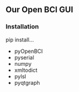 ## Our Open BCI GUI

### Installation

pip install...
 - pyOpenBCI
 - pyserial
 - numpy
 - xmltodict
 - pylsl
 - pyqtgraph
